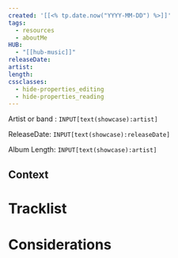 ```yaml
---
created: '[[<% tp.date.now("YYYY-MM-DD") %>]]'
tags:
  - resources
  - aboutMe
HUB:
  - "[[hub-music]]"
releaseDate: 
artist: 
length: 
cssclasses:
  - hide-properties_editing
  - hide-properties_reading
---
```


Artist or band : `INPUT[text(showcase):artist]`

ReleaseDate: `INPUT[text(showcase):releaseDate]`

Album Length: `INPUT[text(showcase):artist]`

## Context

# Tracklist


# Considerations 
